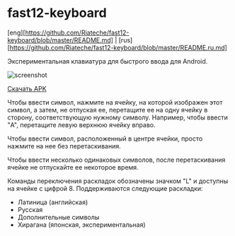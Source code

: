 fast12-keyboard
===============

[eng][https://github.com/Riateche/fast12-keyboard/blob/master/README.md] | [rus][https://github.com/Riateche/fast12-keyboard/blob/master/README.ru.md]

Экспериментальная клавиатура для быстрого ввода для Android.

![screenshot](https://raw.github.com/Riateche/fast12-keyboard/master/doc/screenshot.jpg)

[Скачать APK](https://github.com/Riateche/fast12-keyboard/raw/master/apk/fast12-keyboard.apk)

Чтобы ввести символ, нажмите на ячейку, на которой изображен этот символ, 
а затем, не отпуская ее, перетащите ее на одну ячейку в сторону, соответствующую
нужному символу. Например, чтобы ввести "A", перетащите левую верхнюю ячейку вправо.

Чтобы ввести символ, расположенный в центре ячейки, просто нажмите на нее без перетаскивания. 

Чтобы ввести несколько одинаковых символов, после перетаскивания ячейке не отпускайте ее некоторое время.

Команды переключения раскладок обозначены значком "L" и доступны на ячейке с цифрой 8. Поддерживаются следующие раскладки:

- Латиница (английская)
- Русская
- Дополнительные символы
- Хирагана (японская, экспериментальная)


